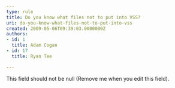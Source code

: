 ```yaml
---
type: rule
title: Do you know what files not to put into VSS?
uri: do-you-know-what-files-not-to-put-into-vss
created: 2009-05-06T09:39:03.0000000Z
authors:
- id: 1
  title: Adam Cogan
- id: 17
  title: Ryan Tee

---
```




<span class='intro'> This field should not be null (Remove me when you edit this field). </span>




